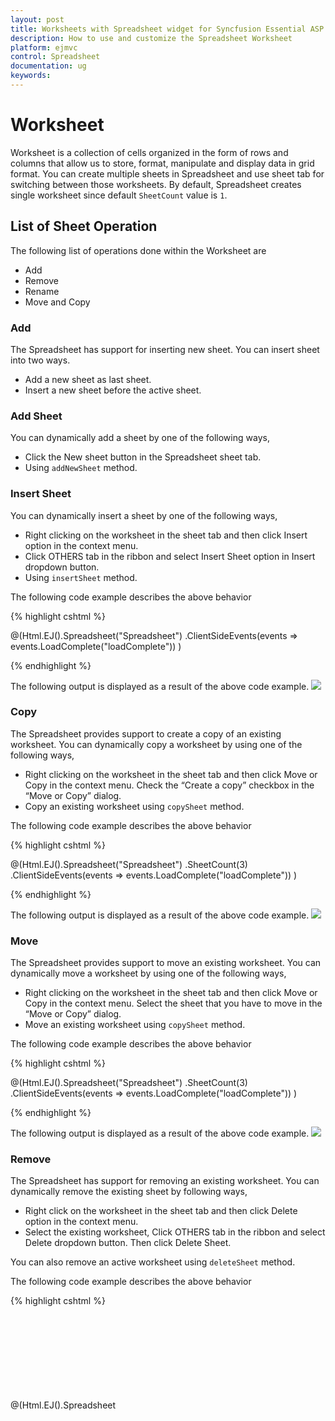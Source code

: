 ```yaml
---
layout: post
title: Worksheets with Spreadsheet widget for Syncfusion Essential ASP.NET MVC
description: How to use and customize the Spreadsheet Worksheet
platform: ejmvc
control: Spreadsheet
documentation: ug
keywords: 
--- 
```


# Worksheet
Worksheet is a collection of cells organized in the form of rows and columns that allow us to store, format, manipulate and display data in grid format. You can create multiple sheets in Spreadsheet and use sheet tab for switching between those worksheets. By default, Spreadsheet creates single worksheet since default `SheetCount` value is `1`.

## List of Sheet Operation 
The following list of operations done within the Worksheet are
 
* Add
* Remove
* Rename
* Move and Copy

### Add
The Spreadsheet has support for inserting new sheet. You can insert sheet into two ways.

* Add a new sheet as last sheet.
* Insert a new sheet before the active sheet.

### Add Sheet
You can dynamically add a sheet by one of the following ways,

* Click the New sheet button in the Spreadsheet sheet tab.
* Using `addNewSheet` method.

### Insert Sheet
You can dynamically insert a sheet by one of the following ways,

* Right clicking on the worksheet in the sheet tab and then click Insert option in the context menu.
* Click OTHERS tab in the ribbon and select Insert Sheet option in Insert dropdown button.
* Using `insertSheet` method.

The following code example describes the above behavior

{% highlight cshtml %}

@(Html.EJ().Spreadsheet<object>("Spreadsheet")
    .ClientSideEvents(events => events.LoadComplete("loadComplete"))
)

<script type="text/javascript">
    function loadComplete(args) {
        if (!this.isImport) {
            this.addNewSheet(); //To add as a last sheet.
            //this.insertSheet(); // To insert a sheet before the active sheet.		
        }
    }
</script>
    
{% endhighlight %}

The following output is displayed as a result of the above code example.
![](Worksheet_images/Worksheet_img1.jpeg)

### Copy
The Spreadsheet provides support to create a copy of an existing worksheet. You can dynamically copy a worksheet by using one of the following ways,

* Right clicking on the worksheet in the sheet tab and then click Move or Copy in the context menu. Check the “Create a copy” checkbox in the “Move or Copy” dialog.
* Copy an existing worksheet using `copySheet` method.

The following code example describes the above behavior

{% highlight cshtml %}

@(Html.EJ().Spreadsheet<object>("Spreadsheet")
    .SheetCount(3)
    .ClientSideEvents(events => events.LoadComplete("loadComplete"))
)

<script type="text/javascript">
    function loadComplete(args) {
        if (!this.isImport) {
            this.copySheet(1, 3, true); //arg1- from index, arg2 -to index, arg3 - isCopySheet
        }
    }
</script>
    
{% endhighlight %}

The following output is displayed as a result of the above code example.
![](Worksheet_images/Worksheet_img2.jpeg)

### Move
The Spreadsheet provides support to move an existing worksheet. You can dynamically move a worksheet by using one of the following ways,

* Right clicking on the worksheet in the sheet tab and then click Move or Copy in the context menu. Select the sheet that you have to move in the “Move or Copy” dialog.
* Move an existing worksheet using `copySheet` method.

The following code example describes the above behavior

{% highlight cshtml %}
   
@(Html.EJ().Spreadsheet<object>("Spreadsheet")
    .SheetCount(3)
    .ClientSideEvents(events => events.LoadComplete("loadComplete"))
)

<script type="text/javascript">
    function loadComplete(args) {
        if (!this.isImport) {
            this.copySheet(1, 3, false); //arg1- from index, arg2 -to index, arg3 - isCopySheet
        }
    }
</script>
    
{% endhighlight %}

The following output is displayed as a result of the above code example.
![](Worksheet_images/Worksheet_img3.jpeg)

### Remove
The Spreadsheet has support for removing an existing worksheet. You can dynamically remove the existing sheet by following ways,

* Right click on the worksheet in the sheet tab and then click Delete option in the context menu.
* Select the existing worksheet, Click OTHERS tab in the ribbon and select Delete dropdown button. Then click Delete Sheet.

You can also remove an active worksheet using `deleteSheet` method.

The following code example describes the above behavior

{% highlight cshtml %}

@(Html.EJ().Spreadsheet<object>("Spreadsheet")
    .SheetCount(2)
    .ClientSideEvents(events => events.LoadComplete("loadComplete"))
)

<script type="text/javascript">
    function loadComplete(args) {
        if (!this.isImport) {
            this.deleteSheet();
        }
    }
</script>
    
{% endhighlight %}

The following output is displayed as a result of the above code example.
![](Worksheet_images/Worksheet_img4.jpeg)

### Rename
The Spreadsheet has support for renaming an existing worksheet. You can dynamically rename worksheet by using one of the following ways,

* Right clicking on the worksheet in the sheet tab and then click Rename option in the context menu.
* Rename an active worksheet using `sheetRename` method.

The following code example describes the above behavior

{% highlight cshtml %}

@(Html.EJ().Spreadsheet<object>("Spreadsheet")
    .SheetCount(2)
    .ClientSideEvents(events => events.LoadComplete("loadComplete"))
)

<script type="text/javascript">
    function loadComplete(args) {
        if (!this.isImport) {
            this.sheetRename("RenameSheet")
        }
    }
</script>

{% endhighlight %}

The following output is displayed as a result of the above code example.
![](Worksheet_images/Worksheet_img5.jpeg)

## Headers
Headers in the Spreadsheet are numbered rows and lettered columns in worksheets. It makes ease of view and reference to your data. You can dynamically show/ hide worksheet header by using one of the following ways,

* Select PAGE LAYOUT tab in the ribbon and uncheck Headings in the Show group.
* Show/Hide the worksheet headers using `ShowHeadings` property and `showHeadings` method.

The following code example describes the above behavior

{% highlight cshtml %}

@(Html.EJ().Spreadsheet<object>("Spreadsheet")
    .ClientSideEvents(events => events.LoadComplete("loadComplete"))
)

<script type="text/javascript">
    function loadComplete(args) {
        if (!this.isImport) {
            this.showHeadings(false);			
        }
    }
</script>
    
{% endhighlight %}

The following output is displayed as a result of the above code example.
![](Worksheet_images/Worksheet_img6.jpeg)

## Show / Hide Sheets
You can dynamically show/ hide worksheet by using one of the following ways,

* Right clicking on the worksheet in the sheet tab and then click Hide or Unhide in the context menu
* Hide the sheet using ‘hideSheet’ method.
* Show the hidden sheet using `unhideSheet` method.

The following code example describes the above behavior

{% highlight cshtml %}

@(Html.EJ().Spreadsheet<object>("Spreadsheet")
    .SheetCount(3)
    .ClientSideEvents(events => events.LoadComplete("loadComplete"))
)

<script type="text/javascript">
    function loadComplete(args) {
        if (!this.isImport) {
            this.hideSheet(1);
            this.hideSheet(2);
            this.unhideSheet(1);
        }
    }
</script>

{% endhighlight %}

The following output is displayed as a result of the above code example.
![](Worksheet_images/Worksheet_img7.jpeg)

## Show / Hide Gridlines
Gridlines act as a border like appearance of cells. They are used to distinguish cells on the worksheet. You can dynamically show/hide gridlines by using one of the following ways,

* Select PAGE LAYOUT tab in the ribbon and uncheck Gridlines in the Show group.
* Show/Hide gridlines in a worksheet using `ShowGridlines` property and `showGridlines` method.

The following code example describes the above behavior

{% highlight cshtml %}

@(Html.EJ().Spreadsheet<object>("Spreadsheet")
    .Sheets(sheet =>
    {
        sheet.ShowGridlines(false).Add();
    })
)

{% endhighlight %}

The following output is displayed as a result of the above code example.
![](Worksheet_images/Worksheet_img8.jpeg)

